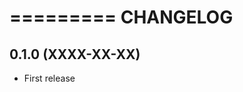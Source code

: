 =========
CHANGELOG
=========

0.1.0           (XXXX-XX-XX)
----------------------------

* First release
